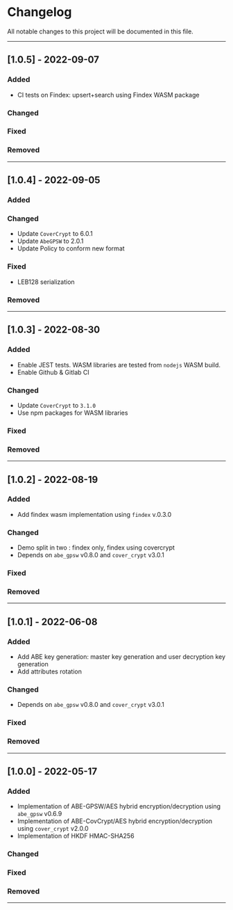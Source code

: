 # Changelog

All notable changes to this project will be documented in this file.

---
## [1.0.5] - 2022-09-07
### Added
- CI tests on Findex: upsert+search using Findex WASM package
### Changed
### Fixed
### Removed

---
## [1.0.4] - 2022-09-05
### Added
### Changed
- Update `CoverCrypt` to 6.0.1
- Update `AbeGPSW` to 2.0.1
- Update Policy to conform new format
### Fixed
- LEB128 serialization
### Removed

---
## [1.0.3] - 2022-08-30
### Added
- Enable JEST tests. WASM libraries are tested from `nodejs` WASM build.
- Enable Github & Gitlab CI
### Changed
- Update `CoverCrypt` to `3.1.0`
- Use npm packages for WASM libraries
### Fixed
### Removed

---
## [1.0.2] - 2022-08-19
### Added
- Add findex wasm implementation using `findex` v.0.3.0
### Changed
- Demo split in two : findex only, findex using covercrypt
- Depends on `abe_gpsw` v0.8.0 and `cover_crypt` v3.0.1
### Fixed
### Removed

---
## [1.0.1] - 2022-06-08
### Added
- Add ABE key generation: master key generation and user decryption key generation
- Add attributes rotation
### Changed
- Depends on `abe_gpsw` v0.8.0 and `cover_crypt` v3.0.1
### Fixed
### Removed

---
## [1.0.0] - 2022-05-17
### Added
- Implementation of ABE-GPSW/AES hybrid encryption/decryption using `abe_gpsw` v0.6.9
- Implementation of ABE-CovCrypt/AES hybrid encryption/decryption using `cover_crypt` v2.0.0
- Implementation of HKDF HMAC-SHA256
### Changed
### Fixed
### Removed
---
